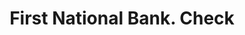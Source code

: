 ---
doi: 10.7916/D8572Q7K
date_other: '1880'
date_other_textual: 1880-1889
form: printed ephemera
genre:
- Checks (bank checks)
name:
- First National Bank
object_in_context_url: https://biggert.cul.columbia.edu/items/view/ave_biggert_01893
subject_hierarchical_geographic:
- Canton, South Dakota, United States
subject_name:
- First National Bank
title: First National Bank. Check
sort_title: First National Bank. Check
call_number: ave_biggert_01893
coordinates:
- 43.30222222222222,-96.59083333333332
pid: ave_biggert_01893
identifiers: ave_biggert_01893
thumbnail: false
permalink: /biggert/ave_biggert_01893/
layout: iiif-image-page
---